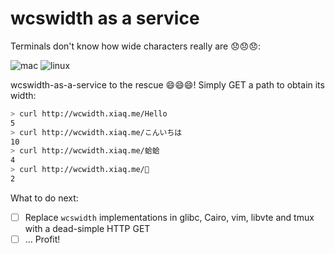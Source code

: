 # wcswidth as a service

Terminals don't know how wide characters really are :disappointed::disappointed::disappointed::

![mac](https://raw.githubusercontent.com/xiaq/wcwidth-aas/master/mac.png)
![linux](https://raw.githubusercontent.com/xiaq/wcwidth-aas/master/linux.png)

wcswidth-as-a-service to the rescue :smile::smile::smile:! Simply GET a path to obtain its width:

```sh
> curl http://wcwidth.xiaq.me/Hello
5
> curl http://wcwidth.xiaq.me/こんいちは
10
> curl http://wcwidth.xiaq.me/蛤蛤
4
> curl http://wcwidth.xiaq.me/🌚
2
```

What to do next:

- [ ] Replace `wcswidth` implementations in glibc, Cairo, vim, libvte and tmux with a dead-simple HTTP GET
- [ ] ... Profit!
